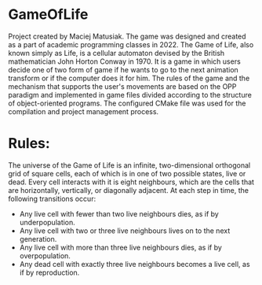 # GameOfLife

Project created by Maciej Matusiak. The game was designed and created as a part of academic programming classes in 2022. The Game of Life, also known simply as Life, is a cellular automaton devised by the British mathematician John Horton Conway in 1970. It is a game in which users decide one of two form of game if he wants to go to the next animation transform or if the computer does it for him. The rules of the game and the mechanism that supports the user's movements are based on the OPP paradigm and implemented in game files divided according to the structure of object-oriented programs. The configured CMake file was used for the compilation and project management process.

# Rules:

The universe of the Game of Life is an infinite, two-dimensional orthogonal grid of square cells, each of which is in one of two possible states, live or dead. Every cell interacts with it is eight neighbours, which are the cells that are horizontally, vertically, or diagonally adjacent. At each step in time, the following transitions occur:

- Any live cell with fewer than two live neighbours dies, as if by underpopulation. 
- Any live cell with two or three live neighbours lives on to the next generation. 
- Any live cell with more than three live neighbours dies, as if by overpopulation. 
- Any dead cell with exactly three live neighbours becomes a live cell, as if by reproduction. 
